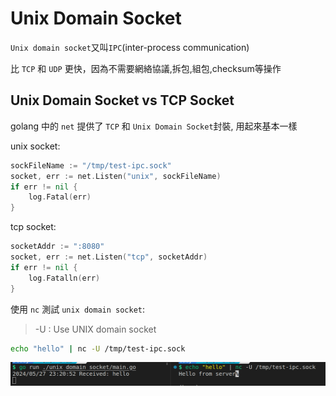 # Unix Domain Socket

`Unix domain socket`又叫`IPC`(inter-process communication)

比 `TCP` 和 `UDP` 更快，因為不需要網絡協議,拆包,組包,checksum等操作

## Unix Domain Socket vs TCP Socket

golang 中的 `net` 提供了 `TCP` 和 `Unix Domain Socket`封裝, 用起來基本一樣

unix socket:
```go
sockFileName := "/tmp/test-ipc.sock"
socket, err := net.Listen("unix", sockFileName)
if err != nil {
    log.Fatal(err)
}

```
tcp socket:
```go
socketAddr := ":8080"
socket, err := net.Listen("tcp", socketAddr)
if err != nil {
    log.Fatalln(err)
}
```


使用 `nc` 測試 `unix domain socket`:
> -U : Use UNIX domain socket

```sh
echo "hello" | nc -U /tmp/test-ipc.sock
```

![](image.png)